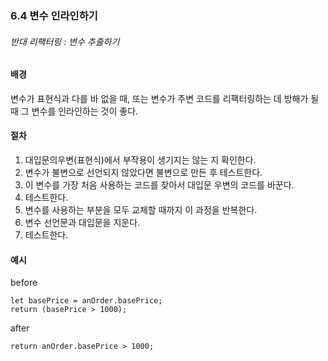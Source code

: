 ### 6.4 변수 인라인하기
###### 반대 리팩터링 : _변수 추출하기_
#### 배경
변수가 표현식과 다를 바 없을 때, 또는 변수가 주변 코드를 리팩터링하는 데 방해가 될 때 그 변수를 인라인하는 것이 좋다.


#### 절차
1. 대입문의우변(표현식)에서 부작용이 생기지는 않는 지 확인한다.
2. 변수가 불변으로 선언되지 않았다면 불변으로 만든 후 테스트한다.
3. 이 변수를 가장 처음 사용하는 코드를 찾아서 대입문 우변의 코드를 바꾼다.
4. 테스트한다.
5. 변수를 사용하는 부분을 모두 교체할 때까지 이 과정을 반복한다.
6. 변수 선언문과 대입문을 지운다.
7. 테스트한다.

#### 예시
before
```
let basePrice = anOrder.basePrice;
return (basePrice > 1000);
```
after 
```
return anOrder.basePrice > 1000;
```